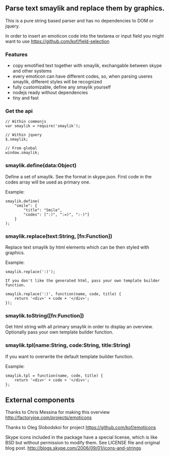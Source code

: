 ## Parse text smaylik and replace them by graphics.

This is a pure string based parser and has no dependencies to DOM or jquery.

In order to insert an emoticon code into the textarea or input field you might want to use https://github.com/kof/field-selection

### Features
- copy emotified text together with smaylik, exchangable between skype and other systems
- every emoticon can have different codes, so, when parsing useres smaylik, different styles will be recognized
- fully customizable, define any smaylik yourself
- nodejs ready without dependencies
- tiny and fast

### Get the api

    // Within commonjs
    var smaylik = require('smaylik');

    // Within jquery
    $.smaylik;

    // From global
    window.smaylik;

### smaylik.define(data:Object)

Define a set of smaylik. See the format in skype.json. First code in the codes array will be used as primary one.

Example:

    smaylik.define(
        "smile": {
            "title": "Smile",
            "codes": [":)", ":=)", ":-)"]
        }
    );

### smaylik.replace(text:String, [fn:Function])

Replace text smaylik by html elements which can be then styled with graphics.

Example:

    smaylik.replace(':)');

    If you don't like the generated html, pass your own template builder function.

    smaylik.replace(':)', function(name, code, title) {
        return '<div>' + code + '</div>';
    });

### smaylik.toString([fn:Function])

Get html string with all primary smaylik in order to display an overview. Optionally pass your own template builder function.

### smaylik.tpl(name:String, code:String, title:String)

If you want to overwrite the default template builder function.

Example:

    smaylik.tpl = function(name, code, title) {
        return '<div>' + code + '</div>';
    };


## External components

Thanks to Chris Messina for making this overview http://factoryjoe.com/projects/emoticons

Thanks to Oleg Slobodskoi for project https://github.com/kof/emoticons

Skype icons included in the package have a special license, which is like BSD but without permission to modify them. See LICENSE file and original blog post.
http://blogs.skype.com/2006/09/01/icons-and-strings
